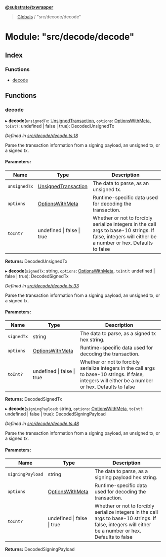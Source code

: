 **[@substrate/txwrapper](../README.md)**

> [Globals](../globals.md) / "src/decode/decode"

# Module: "src/decode/decode"

## Index

### Functions

* [decode](_src_decode_decode_.md#decode)

## Functions

### decode

▸ **decode**(`unsignedTx`: [UnsignedTransaction](../interfaces/_src_util_types_.unsignedtransaction.md), `options`: [OptionsWithMeta](../interfaces/_src_util_types_.optionswithmeta.md), `toInt?`: undefined \| false \| true): DecodedUnsignedTx

*Defined in [src/decode/decode.ts:18](https://github.com/paritytech/txwrapper/blob/96fc986/src/decode/decode.ts#L18)*

Parse the transaction information from a signing payload, an unsigned tx, or a signed tx.

#### Parameters:

Name | Type | Description |
------ | ------ | ------ |
`unsignedTx` | [UnsignedTransaction](../interfaces/_src_util_types_.unsignedtransaction.md) | The data to parse, as an unsigned tx. |
`options` | [OptionsWithMeta](../interfaces/_src_util_types_.optionswithmeta.md) | Runtime-specific data used for decoding the transaction. |
`toInt?` | undefined \| false \| true | Whether or not to forcibly serialize integers in the call args to base-10 strings. If false, integers will either be a number or hex. Defaults to false  |

**Returns:** DecodedUnsignedTx

▸ **decode**(`signedTx`: string, `options`: [OptionsWithMeta](../interfaces/_src_util_types_.optionswithmeta.md), `toInt?`: undefined \| false \| true): DecodedSignedTx

*Defined in [src/decode/decode.ts:33](https://github.com/paritytech/txwrapper/blob/96fc986/src/decode/decode.ts#L33)*

Parse the transaction information from a signing payload, an unsigned tx, or a signed tx.

#### Parameters:

Name | Type | Description |
------ | ------ | ------ |
`signedTx` | string | The data to parse, as a signed tx hex string. |
`options` | [OptionsWithMeta](../interfaces/_src_util_types_.optionswithmeta.md) | Runtime-specific data used for decoding the transaction. |
`toInt?` | undefined \| false \| true | Whether or not to forcibly serialize integers in the call args to base-10 strings. If false, integers will either be a number or hex. Defaults to false  |

**Returns:** DecodedSignedTx

▸ **decode**(`signingPayload`: string, `options`: [OptionsWithMeta](../interfaces/_src_util_types_.optionswithmeta.md), `toInt?`: undefined \| false \| true): DecodedSigningPayload

*Defined in [src/decode/decode.ts:48](https://github.com/paritytech/txwrapper/blob/96fc986/src/decode/decode.ts#L48)*

Parse the transaction information from a signing payload, an unsigned tx, or a signed tx.

#### Parameters:

Name | Type | Description |
------ | ------ | ------ |
`signingPayload` | string | The data to parse, as a signing payload hex string. |
`options` | [OptionsWithMeta](../interfaces/_src_util_types_.optionswithmeta.md) | Runtime-specific data used for decoding the transaction. |
`toInt?` | undefined \| false \| true | Whether or not to forcibly serialize integers in the call args to base-10 strings. If false, integers will either be a number or hex. Defaults to false  |

**Returns:** DecodedSigningPayload
